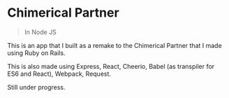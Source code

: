 # Chimerical Partner
> In Node JS

This is an app that I built as a remake to the Chimerical Partner that I made using Ruby on Rails.

This is also made using Express, React, Cheerio, Babel (as transpiler for ES6 and React), Webpack, Request.

Still under progress.
